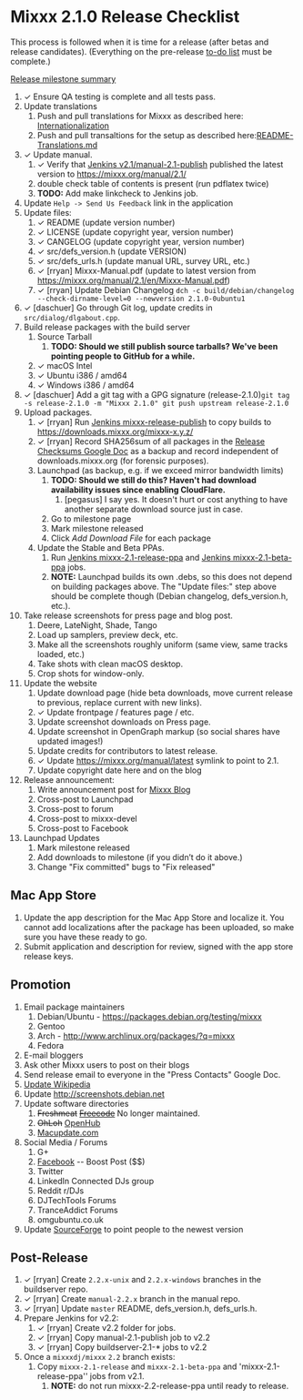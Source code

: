 # Mixxx 2.1.0 Release Checklist

This process is followed when it is time for a release (after betas and
release candidates). (Everything on the pre-release [to-do
list](2.1.0_todo) must be complete.)

[Release milestone
summary](https://launchpad.net/mixxx/+milestone/2.1.0/)

1.  ✓ Ensure QA testing is complete and all tests pass.
2.  Update translations
    1.  Push and pull translations for Mixxx as described here:
        [Internationalization](Internationalization)
    2.  Push and pull transaltions for the setup as described
        here:[README-Translations.md](https://github.com/mixxxdj/mixxx/blob/master/build/wix/Localization/README-Translations.md)
3.  ✓ Update manual.
    1.  ✓ Verify that [Jenkins
        v2.1/manual-2.1-publish](https://builds.mixxx.org/job/v2.1/job/manual-2.1-publish/)
        published the latest version to <https://mixxx.org/manual/2.1/>
    2.  double check table of contents is present (run pdflatex twice)
    3.  **TODO:** Add make linkcheck to Jenkins job.
4.  Update `Help -> Send Us Feedback` link in the application
5.  Update files:
    1.  ✓ README (update version number)
    2.  ✓ LICENSE (update copyright year, version number)
    3.  ✓ CANGELOG (update copyright year, version number)
    4.  ✓ src/defs\_version.h (update VERSION)
    5.  ✓ src/defs\_urls.h (update manual URL, survey URL, etc.)
    6.  ✓ \[rryan\] Mixxx-Manual.pdf (update to latest version from
        <https://mixxx.org/manual/2.1/en/Mixxx-Manual.pdf>)
    7.  ✓ \[rryan\] Update Debian Changelog ` dch -c
        build/debian/changelog --check-dirname-level=0
        --newversion 2.1.0-0ubuntu1  `
6.  ✓ \[daschuer\] Go through Git log, update credits in
    `src/dialog/dlgabout.cpp`.
7.  Build release packages with the build server
    1.  Source Tarball
        1.  **TODO: Should we still publish source tarballs? We've been
            pointing people to GitHub for a while.**
    2.  ✓ macOS Intel
    3.  ✓ Ubuntu i386 / amd64
    4.  ✓ Windows i386 / amd64
8.  ✓ \[daschuer\] Add a git tag with a GPG signature
    (release-2.1.0)`git tag -s release-2.1.0 -m "Mixxx 2.1.0"
    git push upstream release-2.1.0`
9.  Upload packages.
    1.  ✓ \[rryan\] Run [Jenkins
        mixxx-release-publish](https://builds.mixxx.org/job/mixxx-release-publish/)
        to copy builds to <https://downloads.mixxx.org/mixxx-x.y.z/>
    2.  ✓ \[rryan\] Record SHA256sum of all packages in the [Release
        Checksums Google
        Doc](https://docs.google.com/spreadsheets/d/1E5vFa0gKf47P3LMMXpnr3JzsZ7-ENI03IgOkj9lxYQo/edit#gid=0)
        as a backup and record independent of downloads.mixxx.org (for
        forensic purposes).
    3.  Launchpad (as backup, e.g. if we exceed mirror bandwidth limits)
        1.  **TODO: Should we still do this? Haven't had download
            availability issues since enabling CloudFlare.**
            1.  \[pegasus\] I say yes. It doesn't hurt or cost anything
                to have another separate download source just in case.
        2.  Go to milestone page
        3.  Mark milestone released
        4.  Click *Add Download File* for each package
    4.  Update the Stable and Beta PPAs.
        1.  Run [Jenkins
            mixxx-2.1-release-ppa](https://builds.mixxx.org/job/v2.1/job/mixxx-2.1-release-ppa/)
            and [Jenkins
            mixxx-2.1-beta-ppa](https://builds.mixxx.org/job/v2.1/job/mixxx-2.1-beta-ppa/)
            jobs.
        2.  **NOTE:** Launchpad builds its own .debs, so this does not
            depend on building packages above. The "Update files:" step
            above should be complete though (Debian changelog,
            defs\_version.h, etc.).
10. Take release screenshots for press page and blog post.
    1.  Deere, LateNight, Shade, Tango
    2.  Load up samplers, preview deck, etc. 
    3.  Make all the screenshots roughly uniform (same view, same tracks
        loaded, etc.)
    4.  Take shots with clean macOS desktop. 
    5.  Crop shots for window-only.
11. Update the website
    1.  Update download page (hide beta downloads, move current release
        to previous, replace current with new links).
    2.  ✓ Update frontpage / features page / etc.
    3.  Update screenshot downloads on Press page.
    4.  Update screenshot in OpenGraph markup (so social shares have
        updated images\!)
    5.  Update credits for contributors to latest release.
    6.  ✓ Update <https://mixxx.org/manual/latest> symlink to point to
        2.1.
    7.  Update copyright date here and on the blog
12. Release announcement:
    1.  Write announcement post for [Mixxx
        Blog](http://mixxxblog.blogspot.com/) 
    2.  Cross-post to Launchpad
    3.  Cross-post to forum
    4.  Cross-post to mixxx-devel
    5.  Cross-post to Facebook
13. Launchpad Updates
    1.  Mark milestone released
    2.  Add downloads to milestone (if you didn’t do it above.)
    3.  Change "Fix committed" bugs to "Fix released"

## Mac App Store

1.  Update the app description for the Mac App Store and localize it.
    You cannot add localizations after the package has been uploaded, so
    make sure you have these ready to go.
2.  Submit application and description for review, signed with the app
    store release keys.

## Promotion

1.  Email package maintainers
    1.  Debian/Ubuntu - <https://packages.debian.org/testing/mixxx>
    2.  Gentoo
    3.  Arch - <http://www.archlinux.org/packages/?q=mixxx>
    4.  Fedora
2.  E-mail bloggers
3.  Ask other Mixxx users to post on their blogs
4.  Send release email to everyone in the "Press Contacts" Google Doc.
5.  [Update Wikipedia](https://en.wikipedia.org/wiki/Mixxx)
6.  Update <http://screenshots.debian.net>
7.  Update software directories
    1.  ~~Freshmeat~~
        ~~[Freecode](http://www.freecode.com/projects/mixxx)~~ No longer
        maintained.
    2.  ~~OhLoh~~ [OpenHub](https://www.openhub.net/p/mixxx)
    3.  [Macupdate.com](https://www.macupdate.com/app/mac/33059/mixxx)
8.  Social Media / Forums
    1.  G+
    2.  [Facebook](https://www.facebook.com/Mixxx-DJ-Software-21723485212/)
        -- Boost Post ($$)
    3.  Twitter
    4.  LinkedIn Connected DJs group
    5.  Reddit r/DJs
    6.  DJTechTools Forums
    7.  TranceAddict Forums
    8.  omgubuntu.co.uk
9.  Update [SourceForge](https://sourceforge.net/projects/mixxx/) to
    point people to the newest version

## Post-Release

1.  ✓ \[rryan\] Create `2.2.x-unix` and `2.2.x-windows` branches in the
    buildserver repo.
2.  ✓ \[rryan\] Create `manual-2.2.x` branch in the manual repo.
3.  ✓ \[rryan\] Update `master` README, defs\_version.h, defs\_urls.h.
4.  Prepare Jenkins for v2.2:
    1.  ✓ \[rryan\] Create v2.2 folder for jobs.
    2.  ✓ \[rryan\] Copy manual-2.1-publish job to v2.2
    3.  ✓ \[rryan\] Copy buildserver-2.1-\* jobs to v2.2
5.  Once a `mixxxdj/mixxx` `2.2` branch exists:
    1.  Copy `mixxx-2.1-release` and `mixxx-2.1-beta-ppa` and
        'mixxx-2.1-release-ppa'' jobs from v2.1.
        1.  **NOTE:** do not run mixxx-2.2-release-ppa until ready to
            release.
